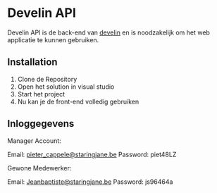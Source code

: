 # Develin API

Develin API is de back-end van [develin](https://github.com/Web-IV/1920-b1-fe-OussamaSadik/blob/master/README.md) en is noodzakelijk om het web applicatie te kunnen gebruiken.


## Installation
1) Clone de Repository
2) Open het solution in visual studio
3) Start het project
4) Nu kan je de front-end volledig gebruiken


## Inloggegevens

Manager Account:

  Email: pieter_cappele@staringjane.be
  Password: piet48LZ
 
Gewone Medewerker:
  
  Email: Jeanbaptiste@staringjane.be
  Password: js96464a
  


